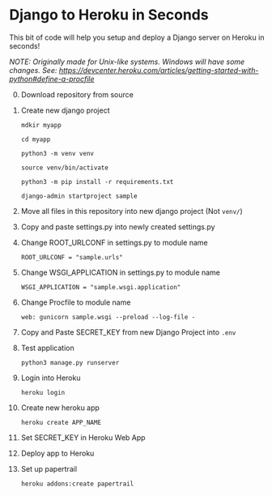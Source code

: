 # Django to Heroku in Seconds

This bit of code will help you setup and deploy a Django server on Heroku in seconds!

_NOTE: Originally made for Unix-like systems. Windows will have some changes. See: https://devcenter.heroku.com/articles/getting-started-with-python#define-a-procfile_

0. Download repository from source
1. Create new django project

   `mdkir myapp`

   `cd myapp`

   `python3 -m venv venv`

   `source venv/bin/activate`

   `python3 -m pip install -r requirements.txt`

   `django-admin startproject sample`

2. Move all files in this repository into new django project (Not `venv/`)
3. Copy and paste settings.py into newly created settings.py
4. Change ROOT_URLCONF in settings.py to module name

   `ROOT_URLCONF = "sample.urls"`

5. Change WSGI_APPLICATION in settings.py to module name

   `WSGI_APPLICATION = "sample.wsgi.application"`

6. Change Procfile to module name

   `web: gunicorn sample.wsgi --preload --log-file -`

7. Copy and Paste SECRET_KEY from new Django Project into `.env`
8. Test application

   `python3 manage.py runserver`

9. Login into Heroku

   `heroku login`

10. Create new heroku app

    `heroku create APP_NAME`

11. Set SECRET_KEY in Heroku Web App

12. Deploy app to Heroku

13. Set up papertrail

    `heroku addons:create papertrail`

